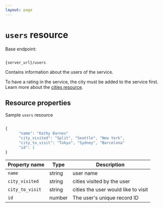 ```yaml
---
layout: page
---
```


# `users` resource

Base endpoint:

```shell

{server_url}/users
```

Contains information about the users of the service.

To have a rating in the service, the city must be added to
the service first. Learn more about the [cities resource](cities.md).

## Resource properties

Sample `users` resource

```js

{
      "name": "Kathy Barnes"
      "city_visited": "Split", "Seattle", "New York",
      "city_to_visit": "Tokyo", "Sydney", "Barcelona"
      "id": 1
}
```

| Property name | Type | Description |
| ------------- | ----------- | ----------- |
| `name` | string | user name |
| `city_visited` | string | cities visited by the user |
| `city_to_visit` | string | cities the user would like to visit|
| `id` | number | The user's unique record ID |

<!-- ## READ

* [Get all tasks _(coming soon)_](#resource-properties)
* [Get task by ID _(coming soon)_](#resource-properties)
* [Get task by user ID _(coming soon)_](#resource-properties) -->
